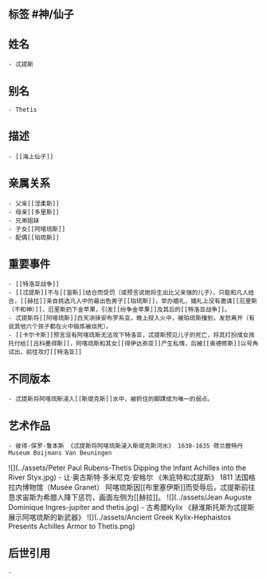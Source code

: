 ## 标签  #神/仙子
## 姓名
	- 忒提斯
## 别名
	- Thetis
## 描述
	- [[海上仙子]]
## 亲属关系
	- 父亲[[涅柔斯]]
	- 母亲[[多里斯]]
	- 兄弟姐妹
	- 子女[[阿喀琉斯]]
	- 配偶[[珀琉斯]]
## 重要事件
	- [[特洛亚战争]]
	- [[忒提斯]]不与[[宙斯]]结合而受罚（或预言说她将生出比父亲强的儿子），只能和凡人结合，[[赫拉]]亲自挑选凡人中的最出色男子[[珀琉斯]]，举办婚礼，婚礼上没有邀请[[厄里斯（不和神）]]，厄里斯扔下金苹果，引发[[纷争金苹果]]及其后的[[特洛亚战争]]。
	- 忒提斯将[[阿喀琉斯]]白天涂抹安布罗系亚，晚上投入火中，被珀琉斯撞到，发怒离开（有说其他六个孩子都在火中锻炼被烧死）。
	- [[卡尔卡斯]]预言没有阿喀琉斯无法攻下特洛亚，忒提斯预见儿子的死亡，将其打扮成女孩托付给[[吕科墨得斯]]，阿喀琉斯和其女[[得伊达弥亚]]产生私情，后被[[奥德修斯]]以号角试出，前往攻打[[特洛亚]]
## 不同版本
	- 忒提斯将阿喀琉斯浸入[[斯堤克斯]]水中，被抓住的脚踝成为唯一的弱点。
## 艺术作品
	- 彼得·保罗·鲁本斯 《忒提斯将阿喀琉斯浸入斯堤克斯河水》 1630-1635 荷兰鹿特丹Museum Boijmans Van Beuningen
 ![](../assets/Peter Paul Rubens-Thetis Dipping the Infant Achilles into the River Styx.jpg)
	- 让·奥古斯特·多米尼克·安格尔 《朱庇特和忒提斯》 1811 法国格拉内博物馆（Musée Granet）
阿喀琉斯因[[布里塞伊斯]]而受辱后，忒提斯前往恳求宙斯为希腊人降下惩罚，画面左侧为[[赫拉]]。
 ![](../assets/Jean Auguste Dominique Ingres-jupiter and thetis.jpg)
	- 古希腊Kylix 《赫淮斯托斯为忒提斯展示阿喀琉斯的新武器》
 ![](../assets/Ancient Greek Kylix-Hephaistos Presents Achilles Armor to Thetis.png)
## 后世引用
	-
